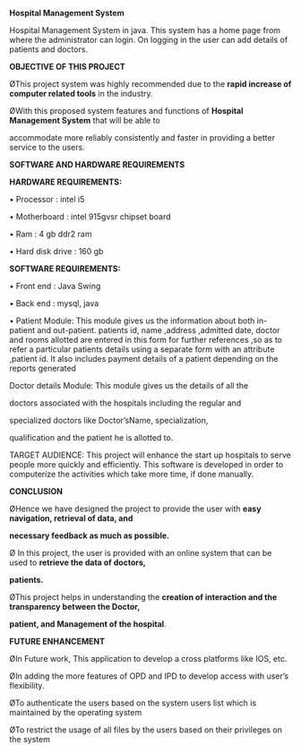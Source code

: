 <a name="br1"></a>**Hospital Management System**




<a name="br2"></a>Hospital Management System in java. This
system has a home page from where the
administrator can login. On logging in the
user can add details of patients and doctors.




<a name="br3"></a>**OBJECTIVE OF THIS PROJECT**

ØThis project system was highly recommended due to the **rapid increase of computer related tools** in the industry.

ØWith this proposed system features and functions of **Hospital Management System** that will be able to

accommodate more reliably consistently and faster in providing a better service to the users.




<a name="br4"></a>**SOFTWARE AND HARDWARE REQUIREMENTS**

**HARDWARE REQUIREMENTS:**

• Processor : intel i5

• Motherboard : intel 915gvsr chipset board

• Ram : 4 gb ddr2 ram

• Hard disk drive : 160 gb

**SOFTWARE REQUIREMENTS:**

• Front end : Java Swing

• Back end : mysql, java




<a name="br5"></a>• Patient Module: This module gives us the information
 about both in-patient and out-patient. patients id, name
 ,address ,admitted date, doctor and rooms allotted are
 entered in this form for further references ,so as to refer a
 particular patients details using a separate form with an
 attribute ,patient id. It also includes payment details of a
 patient depending on the reports generated





<a name="br6"></a>Doctor details Module: This module gives us the details of all the

doctors associated with the hospitals including the regular and

specialized doctors like Doctor’sName, specialization,

qualification and the patient he is allotted to.




<a name="br7"></a>TARGET AUDIENCE: This project will enhance the start
up hospitals to serve people more quickly and efficiently.
This software is developed in order to computerize the
activities which take more time, if done manually.





<a name="br9"></a>

<a name="br10"></a>

<a name="br11"></a>


<a name="br12"></a>**CONCLUSION**

ØHence we have designed the project to provide the user with **easy navigation, retrieval of data, and**

**necessary feedback as much as possible.**

Ø In this project, the user is provided with an online system that can be used to **retrieve the data of doctors,**

**patients.**

ØThis project helps in understanding the **creation of interaction and the transparency between the Doctor,**

**patient, and Management of the hospital**.




<a name="br13"></a>**FUTURE ENHANCEMENT**

ØIn Future work, This application to develop a cross platforms like IOS, etc.

ØIn adding the more features of OPD and IPD to develop access with user’s flexibility.

ØTo authenticate the users based on the system users list which is maintained by the operating system

ØTo restrict the usage of all files by the users based on their privileges on the system

